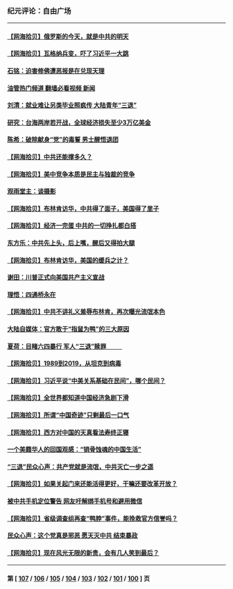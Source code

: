 ### 纪元评论：自由广场
---
#### [【网海拾贝】俄罗斯的今天，就是中共的明天](../../pages/nsc993/n14023393.md?06280330) 
#### [【网海拾贝】瓦格纳兵变，吓了习近平一大跳](../../pages/nsc993/n14023012.md?06280330) 
#### [石铭：迫害修佛遭恶报是在兑现天理](../../pages/nsc993/n14022866.md?06280330) 
#### [油管热门频道 翻墙必看视频 新闻](ok?06280330)
#### [刘清：就业难让另类毕业照疯传 大陆青年“三退”](../../pages/nsc993/n14022841.md?06280330) 
#### [研究：台海两岸若开战，全球经济损失至少3万亿美金](../../pages/nsc993/n14022824.md?06280330) 
#### [陈希：破除献身“党”的毒誓 男士醒悟退团](../../pages/nsc993/n14022289.md?06280330) 
#### [【网海拾贝】中共还能撑多久？](../../pages/nsc993/n14022287.md?06280330) 
#### [【网海拾贝】美中竞争本质是民主与独裁的竞争](../../pages/nsc993/n14022006.md?06280330) 
#### [观雨堂主：谈摄影](../../pages/nsc993/n14021981.md?06280330) 
#### [【网海拾贝】布林肯访华，中共得了面子，美国得了里子](../../pages/nsc993/n14021440.md?06280330) 
#### [【网海拾贝】经济一完蛋 中共的一切挣扎都白搭](../../pages/nsc993/n14021000.md?06280330) 
#### [东方乐：中共先上头，后上嘴，醒后又得拍大腿](../../pages/nsc993/n14021021.md?06280330) 
#### [【网海拾贝】布林肯访华，美国的缓兵之计？](../../pages/nsc993/n14020214.md?06280330) 
#### [谢田：川普正式向美国共产主义宣战](../../pages/nsc993/n14019485.md?06280330) 
#### [理悟：四通桥永在](../../pages/nsc993/n14019481.md?06280330) 
#### [【网海拾贝】中共不讲礼义羞辱布林肯，再次曝光流氓本色](../../pages/nsc993/n14019447.md?06280330) 
#### [大陆自媒体：官方敢于“指鼠为鸭”的三大原因](../../pages/nsc993/n14019433.md?06280330) 
#### [夏荷：目睹六四暴行 军人“三退”赎罪           ](../../pages/nsc993/n14018793.md?06280330) 
#### [【网海拾贝】1989到2019，从坦克到病毒](../../pages/nsc993/n14018767.md?06280330) 
#### [【网海拾贝】习近平说“中美关系基础在民间”，哪个民间？](../../pages/nsc993/n14018200.md?06280330) 
#### [【网海拾贝】全世界都知道中国经济急剧下滑](../../pages/nsc993/n14017985.md?06280330) 
#### [【网海拾贝】所谓“中国奇迹”只剩最后一口气](../../pages/nsc993/n14017268.md?06280330) 
#### [【网海拾贝】西方对中国的天真看法寿终正寝](../../pages/nsc993/n14016640.md?06280330) 
#### [一个美籍华人的回国观感：“销骨蚀魂的中国生活”](../../pages/nsc993/n14016665.md?06280330) 
#### [“三退”民众心声：共产党就是流氓，中共灭亡一步之遥](../../pages/nsc993/n14015858.md?06280330) 
#### [【网海拾贝】如果关起门来还能活得更好，干嘛还要改革开放？](../../pages/nsc993/n14015832.md?06280330) 
#### [被中共手机定位警告 网友吁解绑手机号和避用微信](../../pages/nsc993/n14015492.md?06280330) 
#### [【网海拾贝】省级调查组再查“鸭脖”事件，能挽救官方信誉吗？](../../pages/nsc993/n14015203.md?06280330) 
#### [民众心声：这个党真是邪恶 愿天灭中共 结束暴政](../../pages/nsc993/n14014251.md?06280330) 
#### [【网海拾贝】现在风光无限的新贵，会有几人笑到最后？](../../pages/nsc993/n14014484.md?06280330) 

---
#### 第 [ [107](./107.md?06280330) / [106](./106.md?06280330) / [105](./105.md?06280330) / [104](./104.md?06280330) / [103](./103.md?06280330) / [102](./102.md?06280330) / [101](./101.md?06280330) / [100](./100.md?06280330) ] 页
